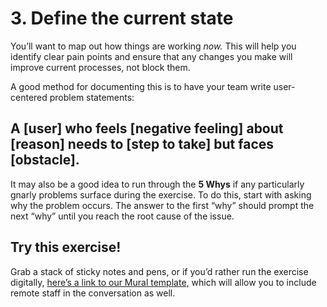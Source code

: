 # 3. Define the current state 

You’ll want to map out how things are working _now._ This will help you identify clear pain points and ensure that any changes you make will improve current processes, not block them. 

A good method for documenting this is to have your team write user-centered problem statements:

## A [user] who feels [negative feeling] about [reason] needs to [step to take] but faces [obstacle].

It may also be a good idea to run through the **5 Whys** if any particularly gnarly problems surface during the exercise. To do this, start with asking why the problem occurs. The answer to the first “why” should prompt the next “why” until you reach the root cause of the issue. 

## Try this exercise!
Grab a stack of sticky notes and pens, or if you’d rather run the exercise digitally, [here’s a link to our Mural template,](https://app.mural.co/t/gsa6/m/gsa6/1541449394363/ee9deba748ea698c0e4b831e157f5c5674af8a95) which will allow you to include remote staff in the conversation as well.  
